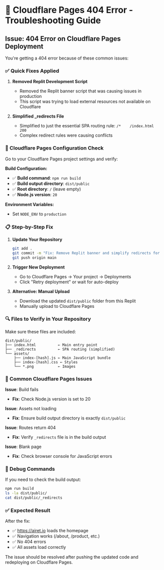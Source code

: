 # 🔧 Cloudflare Pages 404 Error - Troubleshooting Guide

## Issue: 404 Error on Cloudflare Pages Deployment

You're getting a 404 error because of these common issues:

### ✅ Quick Fixes Applied

1. **Removed Replit Development Script**
   - Removed the Replit banner script that was causing issues in production
   - This script was trying to load external resources not available on Cloudflare

2. **Simplified _redirects File**
   - Simplified to just the essential SPA routing rule: `/*    /index.html   200`
   - Complex redirect rules were causing conflicts

### 🔧 Cloudflare Pages Configuration Check

Go to your Cloudflare Pages project settings and verify:

**Build Configuration:**
- ✅ **Build command**: `npm run build`
- ✅ **Build output directory**: `dist/public`
- ✅ **Root directory**: `/` (leave empty)
- ✅ **Node.js version**: `20`

**Environment Variables:**
- Set `NODE_ENV` to `production`

### 📋 Step-by-Step Fix

1. **Update Your Repository**
   ```bash
   git add .
   git commit -m "Fix: Remove Replit banner and simplify redirects for Cloudflare Pages"
   git push origin main
   ```

2. **Trigger New Deployment**
   - Go to Cloudflare Pages → Your project → Deployments
   - Click "Retry deployment" or wait for auto-deploy

3. **Alternative: Manual Upload**
   - Download the updated `dist/public` folder from this Replit
   - Manually upload to Cloudflare Pages

### 🔍 Files to Verify in Your Repository

Make sure these files are included:

```
dist/public/
├── index.html          ← Main entry point
├── _redirects          ← SPA routing (simplified)
└── assets/
    ├── index-[hash].js ← Main JavaScript bundle
    ├── index-[hash].css ← Styles
    └── *.png           ← Images
```

### 🚨 Common Cloudflare Pages Issues

**Issue**: Build fails
- **Fix**: Check Node.js version is set to 20

**Issue**: Assets not loading
- **Fix**: Ensure build output directory is exactly `dist/public`

**Issue**: Routes return 404
- **Fix**: Verify `_redirects` file is in the build output

**Issue**: Blank page
- **Fix**: Check browser console for JavaScript errors

### 🔬 Debug Commands

If you need to check the build output:
```bash
npm run build
ls -la dist/public/
cat dist/public/_redirects
```

### ✅ Expected Result

After the fix:
- ✅ https://airet.io loads the homepage
- ✅ Navigation works (/about, /product, etc.)
- ✅ No 404 errors
- ✅ All assets load correctly

The issue should be resolved after pushing the updated code and redeploying on Cloudflare Pages.